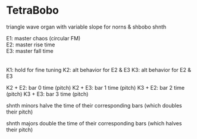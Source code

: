 # TetraBobo

triangle wave organ with variable slope for norns & shbobo shnth

E1: master chaos (circular FM)<br>
E2: master rise time<br>
E3: master fall time<br>
<br><br>
K1: hold for fine tuning
K2: alt behavior for E2 & E3
K3: alt behavior for E2 & E3

K2 + E2: bar 0 time (pitch)
K2 + E3: bar 1 time (pitch)
K3 + E2: bar 2 time (pitch)
K3 + E3: bar 3 time (pitch)

shnth minors halve the time of their corresponding bars (which doubles their pitch)

shnth majors double the time of their corresponding bars (which halves their pitch)
